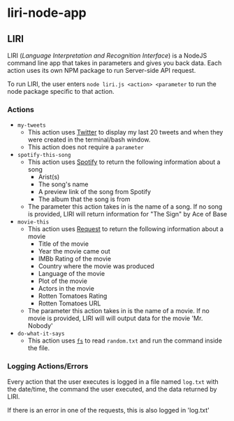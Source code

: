 # liri-node-app

## LIRI
LIRI (*Language Interpretation and Recognition Interface*) is a NodeJS command line app that takes in parameters and gives you back data. Each action uses its own NPM package to run Server-side API request.

To run LIRI, the user enters `node liri.js <action> <parameter` to run the node package specific to that action.

### Actions
* `my-tweets`
	* This action uses [Twitter](https://www.npmjs.com/package/twitter) to display my last 20 tweets and when they were created in the terminal/bash window.
	* This action does not require a `parameter`
* `spotify-this-song`
	* This action uses [Spotify](https://www.npmjs.com/package/spotify) to return the following information about a song
		* Arist(s)
		* The song's name
		* A preview link of the song from Spotify
		* The album that the song is from
	* The parameter this action takes in is the name of a song. If no song is provided, LIRI will return information for "The Sign" by Ace of Base
* `movie-this`
	* This action uses [Request](https://www.npmjs.com/package/request) to return the following information about a movie
		* Title of the movie
		* Year the movie came out
		* IMBb Rating of the movie
		* Country where the movie was produced
		* Language of the movie
		* Plot of the movie
		* Actors in the movie
		* Rotten Tomatoes Rating
		* Rotten Tomatoes URL
	* The parameter this action takes in is the name of a movie. If no movie is provided, LIRI will will output data for the movie 'Mr. Nobody'
* `do-what-it-says`
	* This action uses [`fs`](https://www.npmjs.com/package/file-system) to read `random.txt` and run the command inside the file.

### Logging Actions/Errors
Every action that the user executes is logged in a file named `log.txt` with the date/time, the command the user executed, and the data returned by LIRI.

If there is an error in one of the requests, this is also logged in 'log.txt'